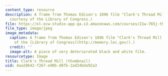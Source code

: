 ```yaml
---
content_type: resource
description: A frame from Thomas Edison's 1896 film "Clark's Thread Mill." (Image
  courtesy of the Library of Congress.)
file: https://ol-ocw-studio-app-qa.s3.amazonaws.com/courses/21w-765j-theory-and-practice-of-non-linear-and-interactive-narrative-spring-2003/4aa28642f267e90bd07b2ad24bda92a3_21w-765js03-th.jpg
file_type: image/jpeg
image_metadata:
  caption: A frame from Thomas Edison's 1896 film "Clark's Thread Mill." (Image courtesy
    of the [Library of Congress](http://memory.loc.gov/).)
  credit: ''
  image-alt: A piece of very deteriorated black and white film.
resourcetype: Image
title: Clark's Thread Mill (thumbnail)
uid: 4aa28642-f267-e90b-d07b-2ad24bda92a3
---
```

